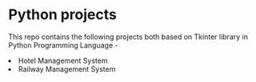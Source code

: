 # Python projects
 This repo contains the following projects both based on Tkinter library in Python Programming Language -
 <li> Hotel Management System</li>
 <li> Railway Management System</li>
 
